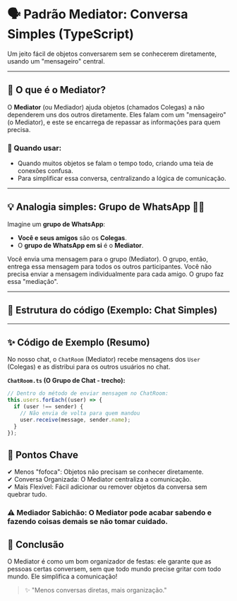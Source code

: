 # 🗣️ Padrão Mediator: Conversa Simples (TypeScript)

Um jeito fácil de objetos conversarem sem se conhecerem diretamente, usando um "mensageiro" central.

---

## 📌 O que é o Mediator?

O **Mediator** (ou Mediador) ajuda objetos (chamados Colegas) a não dependerem uns dos outros diretamente. Eles falam com um "mensageiro" (o Mediator), e este se encarrega de repassar as informações para quem precisa.

### 🎯 Quando usar:

- Quando muitos objetos se falam o tempo todo, criando uma teia de conexões confusa.
- Para simplificar essa conversa, centralizando a lógica de comunicação.

---

## 💡 Analogia simples: Grupo de WhatsApp 📱💬

Imagine um **grupo de WhatsApp**:

- **Você e seus amigos** são os **Colegas**.
- O **grupo de WhatsApp em si** é o **Mediator**.

Você envia uma mensagem para o grupo (Mediator). O grupo, então, entrega essa mensagem para todos os outros participantes. Você não precisa enviar a mensagem individualmente para cada amigo. O grupo faz essa "mediação".

---

## 📁 Estrutura do código (Exemplo: Chat Simples)

---

## ✨ Código de Exemplo (Resumo)

No nosso chat, o `ChatRoom` (Mediator) recebe mensagens dos `User` (Colegas) e as distribui para os outros usuários no chat.

**`ChatRoom.ts` (O Grupo de Chat - trecho):**

```typescript
// Dentro do método de enviar mensagem no ChatRoom:
this.users.forEach((user) => {
  if (user !== sender) {
    // Não envia de volta para quem mandou
    user.receive(message, sender.name);
  }
});
```

## 🧠 Pontos Chave

✔ Menos "fofoca": Objetos não precisam se conhecer diretamente.  
✔ Conversa Organizada: O Mediator centraliza a comunicação.  
✔ Mais Flexível: Fácil adicionar ou remover objetos da conversa sem quebrar tudo.

### ⚠️ Mediador Sabichão: O Mediator pode acabar sabendo e fazendo coisas demais se não tomar cuidado.

## 📌 Conclusão

O Mediator é como um bom organizador de festas: ele garante que as pessoas certas conversem, sem que todo mundo precise gritar com todo mundo. Ele simplifica a comunicação!

> ✨ "Menos conversas diretas, mais organização."
